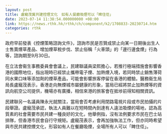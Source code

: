 ```yaml
---
layout: post
title: 盧寵茂冀共建控煙文化　如有人餐廳吸煙可以「睥住佢」
date: 2023-07-14 11:38:54.000000000 +08:00
link: https://news.rthk.hk/rthk/ch/component/k2/1708833-20230714.htm
categories: rthk
---
```


政府早前發表《控煙策略諮詢文件》，諮詢市民是否贊成禁止向某一日期後出生人士售賣煙草產品、增加煙草稅步伐、禁止俗稱「火車頭」的「邊行邊食煙」行為等，諮詢期至9月30日。

在立法會衞生事務委員會會議上，民建聯議員梁熙擔心，若推行極端措施會影響香港的國際地位，指出現時已經禁止攜帶電子煙、加熱煙入境，若同時禁止銷售薄荷同水果口味等添加劑的煙草產品，可能會影響旅客停留在香港的體驗。醫務衞生局局長盧寵茂表示，香港走向無煙城市屬健康的形象，當局已經將禁止加熱煙等的資訊向航空公司提供，機場亦有廣播，相信來港的旅客會在抵埗前得知相關資訊。

民建聯另一名議員陳永光就關注，當局會否考慮利用閉路電視片段或市民拍攝的片段舉證。盧寵茂承認，執法人員難以在短時間內到達有人違法吸煙的場地，認為高質素的社會需要市民共建一種良好的文化，他舉例指，沒有法例要求市民在巴士站排隊，但香港市民會自行守規矩。盧寵茂表示，會再加強執法工作，但亦同時希望與市民共建控煙文化，形容如有人在餐廳吸煙，全場所有人可以「睥住佢」。
